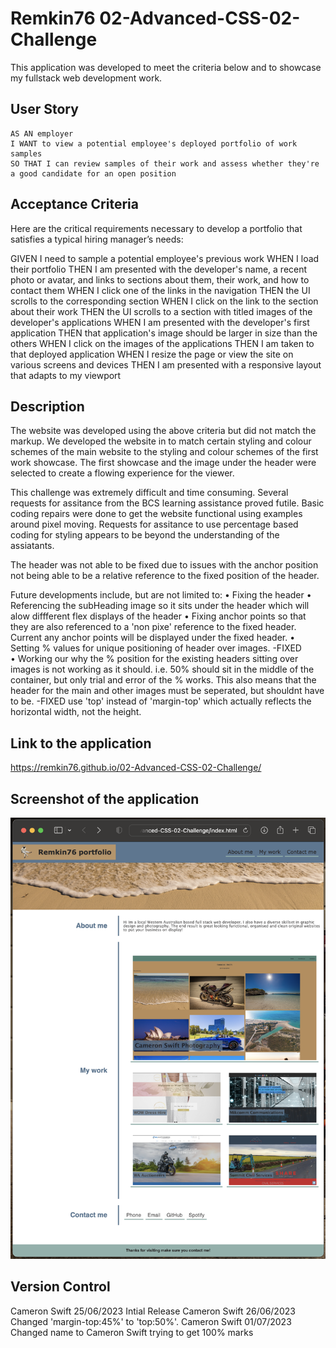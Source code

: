 # Remkin76 02-Advanced-CSS-02-Challenge
This application was developed to meet the criteria below and to showcase my fullstack web development work.

## User Story

```
AS AN employer
I WANT to view a potential employee's deployed portfolio of work samples
SO THAT I can review samples of their work and assess whether they're a good candidate for an open position
```


## Acceptance Criteria

Here are the critical requirements necessary to develop a portfolio that satisfies a typical hiring manager’s needs:

GIVEN I need to sample a potential employee's previous work
WHEN I load their portfolio
THEN I am presented with the developer's name, a recent photo or avatar, and links to sections about them, their work, and how to contact them
WHEN I click one of the links in the navigation
THEN the UI scrolls to the corresponding section
WHEN I click on the link to the section about their work
THEN the UI scrolls to a section with titled images of the developer's applications
WHEN I am presented with the developer's first application
THEN that application's image should be larger in size than the others
WHEN I click on the images of the applications
THEN I am taken to that deployed application
WHEN I resize the page or view the site on various screens and devices
THEN I am presented with a responsive layout that adapts to my viewport

## Description
The website was developed using the above criteria but did not match the markup. We developed the website in to match certain styling and colour schemes of the main website to the styling and colour schemes of the first work showcase. The first showcase and the image under the header were selected to create a flowing experience for the viewer.

This challenge was extremely difficult and time consuming. Several requests for assitance from the BCS learning assistance proved futile. Basic coding repairs were done to get the website functional using examples around pixel moving. Requests for assitance to use percentage based coding for styling appears to be beyond the understanding of the assiatants.

The header was not able to be fixed due to issues with the anchor position not being able to be a relative reference to the fixed position of the header.

Future developments include, but are not limited to:
    • Fixing the header
    • Referencing the subHeading image so it sits under the header which will alow diffferent flex displays of the header
    • Fixing anchor points so that they are also referenced to a 'non pixe' reference to the fixed header. Current any anchor points will be displayed under the fixed header.
    • Setting % values for unique positioning of header over images. -FIXED
    • Working our why the % position for the existing headers sitting over images is not working as it should. i.e. 50% should sit in the middle of the container, but only trial and error of the % works. This also means that the header for the main and other images must be seperated, but shouldnt have to be. -FIXED use 'top' instead of 'margin-top' which actually reflects the horizontal width, not the height.

## Link to the application

https://remkin76.github.io/02-Advanced-CSS-02-Challenge/

## Screenshot of the application

![screenshot](./assets/images/Remkin76%20Portfolio%20Website%20Screenshot.png?raw=true "Screenshot")

## Version Control
Cameron Swift   25/06/2023 Intial Release
Cameron Swift   26/06/2023 Changed 'margin-top:45%'  to 'top:50%'.
Cameron Swift   01/07/2023 Changed name to Cameron Swift trying to get 100% marks
